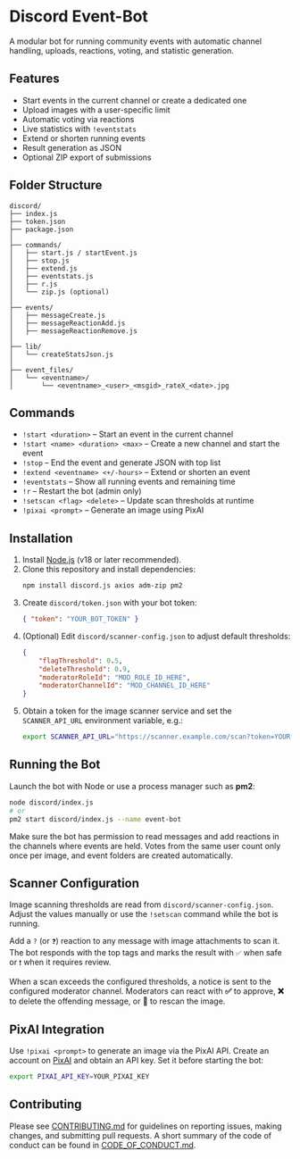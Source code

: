 # Discord Event-Bot

A modular bot for running community events with automatic channel handling, uploads, reactions, voting, and statistic generation.

## Features

- Start events in the current channel or create a dedicated one
- Upload images with a user-specific limit
- Automatic voting via reactions
- Live statistics with `!eventstats`
- Extend or shorten running events
- Result generation as JSON
- Optional ZIP export of submissions

## Folder Structure

```
discord/
├── index.js
├── token.json
├── package.json
│
├── commands/
│   ├── start.js / startEvent.js
│   ├── stop.js
│   ├── extend.js
│   ├── eventstats.js
│   ├── r.js
│   └── zip.js (optional)
│
├── events/
│   ├── messageCreate.js
│   ├── messageReactionAdd.js
│   ├── messageReactionRemove.js
│
├── lib/
│   └── createStatsJson.js
│
├── event_files/
│   └── <eventname>/
│       └── <eventname>_<user>_<msgid>_rateX_<date>.jpg
```

## Commands

- `!start <duration>` – Start an event in the current channel
- `!start <name> <duration> <max>` – Create a new channel and start the event
- `!stop` – End the event and generate JSON with top list
- `!extend <eventname> <+/-hours>` – Extend or shorten an event
- `!eventstats` – Show all running events and remaining time
- `!r` – Restart the bot (admin only)
- `!setscan <flag> <delete>` – Update scan thresholds at runtime
- `!pixai <prompt>` – Generate an image using PixAI

## Installation

1. Install [Node.js](https://nodejs.org/) (v18 or later recommended).
2. Clone this repository and install dependencies:
   ```bash
   npm install discord.js axios adm-zip pm2
   ```
3. Create `discord/token.json` with your bot token:
   ```json
   { "token": "YOUR_BOT_TOKEN" }
   ```
4. (Optional) Edit `discord/scanner-config.json` to adjust default thresholds:
   ```json
   {
       "flagThreshold": 0.5,
       "deleteThreshold": 0.9,
       "moderatorRoleId": "MOD_ROLE_ID_HERE",
       "moderatorChannelId": "MOD_CHANNEL_ID_HERE"
   }
   ```
5. Obtain a token for the image scanner service and set the
   `SCANNER_API_URL` environment variable, e.g.:
   ```bash
   export SCANNER_API_URL="https://scanner.example.com/scan?token=YOUR_TOKEN"
   ```


## Running the Bot

Launch the bot with Node or use a process manager such as **pm2**:

```bash
node discord/index.js
# or
pm2 start discord/index.js --name event-bot
```

Make sure the bot has permission to read messages and add reactions in the channels where events are held. Votes from the same user count only once per image, and event folders are created automatically.

## Scanner Configuration

Image scanning thresholds are read from `discord/scanner-config.json`. Adjust the values manually or use the `!setscan` command while the bot is running.

Add a `?` (or `❓`) reaction to any message with image attachments to scan it. The bot responds with the top tags and marks the result with `✅` when safe or `❗` when it requires review.

When a scan exceeds the configured thresholds, a notice is sent to the configured moderator channel. Moderators can react with **✅** to approve, **❌** to delete the offending message, or **🔁** to rescan the image.

## PixAI Integration

Use `!pixai <prompt>` to generate an image via the PixAI API. Create an account on [PixAI](https://pixai.art/) and obtain an API key. Set it before starting the bot:

```bash
export PIXAI_API_KEY=YOUR_PIXAI_KEY
```

## Contributing

Please see [CONTRIBUTING.md](CONTRIBUTING.md) for guidelines on reporting issues, making changes, and submitting pull requests. A short summary of the code of conduct can be found in [CODE_OF_CONDUCT.md](CODE_OF_CONDUCT.md).
